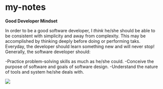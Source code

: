 # my-notes

**Good Developer Mindset**
         
In order to be a good software developer, I *think* he/she should be able to be consistent with simplicity and away from complexity. This may be accomplished by thinking deeply before doing or performing taks. Everyday, the developer should learn something new and will never stop!
Generally, the software developer should:

-Practice problem-solving skills as much as he/she could.
-Conceive the purpose of software and goals of software design.
-Understand the nature of tools and system he/she deals with.


![](https://ggie.berkeley.edu/wp-content/uploads/2019/09/Growth_Mindset_Students_1410x820-705x410.jpg)

